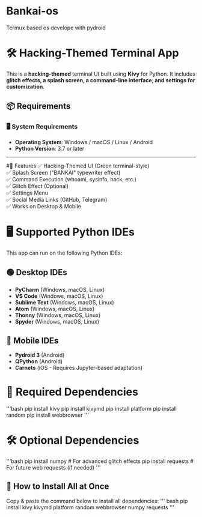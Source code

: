 # Bankai-os
Termux based os develope with pydroid
# 🛠 Hacking-Themed Terminal App

This is a **hacking-themed** terminal UI built using **Kivy** for Python. It includes **glitch effects, a splash screen, a command-line interface, and settings for customization**.
## 📦 Requirements  

### 🖥️ **System Requirements**  
- **Operating System**: Windows / macOS / Linux / Android  
- **Python Version**: 3.7 or later  
---
#🚀 Features
✅ Hacking-Themed UI (Green terminal-style) <br>
✅ Splash Screen ("BANKAI" typewriter effect)<br>
✅ Command Execution (whoami, sysinfo, hack, etc.)<br>
✅ Glitch Effect (Optional)<br>
✅ Settings Menu<br>
✅ Social Media Links (GitHub, Telegram)<br>
✅ Works on Desktop & Mobile<br>
# 🖥️ Supported Python IDEs

This app can run on the following Python IDEs:

## 🟢 **Desktop IDEs**
- **PyCharm** (Windows, macOS, Linux)  
- **VS Code** (Windows, macOS, Linux)  
- **Sublime Text** (Windows, macOS, Linux)  
- **Atom** (Windows, macOS, Linux)  
- **Thonny** (Windows, macOS, Linux)  
- **Spyder** (Windows, macOS, Linux)  

## 📱 **Mobile IDEs**
- **Pydroid 3** (Android)  
- **QPython** (Android)  
- **Carnets** (iOS - Requires Jupyter-based adaptation)  

# 📌 **Required Dependencies**
'''bash 
pip install kivy
pip install kivymd
pip install platform
pip install random
pip install webbrowser
'''
# 🛠️ **Optional Dependencies**
'''bash 
pip install numpy  # For advanced glitch effects
pip install requests  # For future web requests (if needed)
'''
## 📌 **How to Install All at Once**
Copy & paste the command below to install all dependencies:
''' bash
pip install kivy kivymd platform random webbrowser numpy requests
'''

